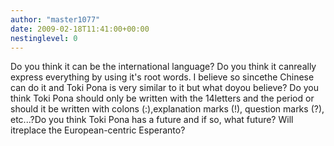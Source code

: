 ```yaml
---
author: "master1077"
date: 2009-02-18T11:41:00+00:00
nestinglevel: 0
---
```

Do you think it can be the international language? Do you think it canreally express everything by using it's root words. I believe so sincethe Chinese can do it and Toki Pona is very similar to it but what doyou believe? Do you think Toki Pona should only be written with the 14letters and the period or should it be written with colons (:),explanation marks (!), question marks (?), etc...?Do you think Toki Pona has a future and if so, what future? Will itreplace the European-centric Esperanto?